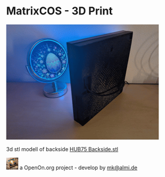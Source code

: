 
# MatrixCOS - 3D Print

![Backside-Example](../images/backside.gif)	

3d stl modell of backside  <a href='HUB75 Backside.stl'>HUB75 Backside.stl</a>

![LOGO](../images/Hub75_logo_32x32.gif) a OpenOn.org project - develop by mk@almi.de 